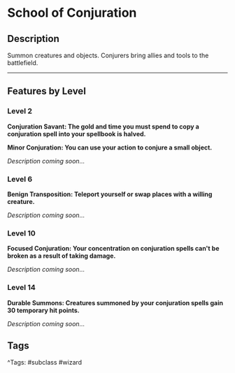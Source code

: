 # School of Conjuration

## Description

Summon creatures and objects. Conjurers bring allies and tools to the battlefield.

---

## Features by Level

### Level 2

**Conjuration Savant: The gold and time you must spend to copy a conjuration spell into your spellbook is halved.**

**Minor Conjuration: You can use your action to conjure a small object.**

_Description coming soon..._

### Level 6

**Benign Transposition: Teleport yourself or swap places with a willing creature.**

_Description coming soon..._

### Level 10

**Focused Conjuration: Your concentration on conjuration spells can't be broken as a result of taking damage.**

_Description coming soon..._

### Level 14

**Durable Summons: Creatures summoned by your conjuration spells gain 30 temporary hit points.**

_Description coming soon..._

## Tags

^Tags: #subclass #wizard